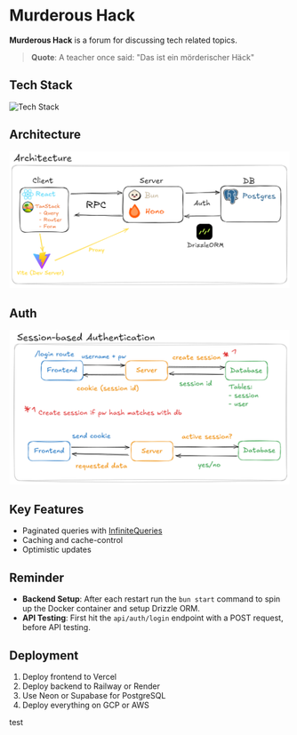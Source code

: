 # Murderous Hack

**Murderous Hack** is a forum for discussing tech related topics.

> **Quote**: A teacher once said: "Das ist ein mörderischer Häck"

## Tech Stack

![Tech Stack](https://go-skill-icons.vercel.app/api/icons?i=ts,react,reactquery,bun,hono,drizzle,postgres,vite,shadcn)

## Architecture

![Architecture](./images/murderous-hack-architecture.png)

## Auth

![Auth](./images/murderous-hack-auth.png)

## Key Features

-   Paginated queries with [InfiniteQueries](https://tanstack.com/query/latest/docs/framework/react/guides/infinite-queries)
-   Caching and cache-control
-   Optimistic updates

## Reminder

-   **Backend Setup**: After each restart run the `bun start` command to spin up the Docker container and setup Drizzle ORM.
-   **API Testing**: First hit the `api/auth/login` endpoint with a POST request, before API testing.

## Deployment

1. Deploy frontend to Vercel
2. Deploy backend to Railway or Render
3. Use Neon or Supabase for PostgreSQL
4. Deploy everything on GCP or AWS

test